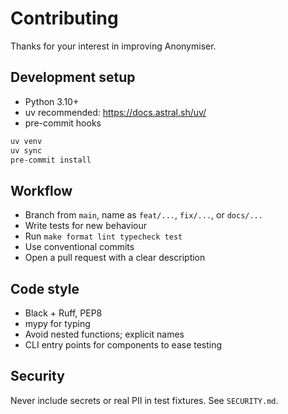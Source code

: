 # Contributing

Thanks for your interest in improving Anonymiser.

## Development setup
- Python 3.10+
- uv recommended: https://docs.astral.sh/uv/
- pre-commit hooks

```bash
uv venv
uv sync
pre-commit install
```

## Workflow
- Branch from `main`, name as `feat/...`, `fix/...`, or `docs/...`
- Write tests for new behaviour
- Run `make format lint typecheck test`
- Use conventional commits
- Open a pull request with a clear description

## Code style
- Black + Ruff, PEP8
- mypy for typing
- Avoid nested functions; explicit names
- CLI entry points for components to ease testing

## Security
Never include secrets or real PII in test fixtures. See `SECURITY.md`.